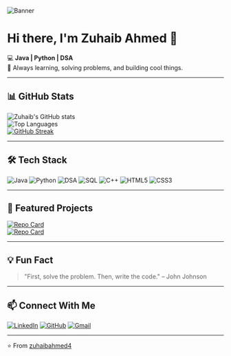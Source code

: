 <!-- Banner -->
![Banner](https://i.ibb.co/4W9t6XP/github-banner-zuhaib.png) <!-- Replace this link with your custom banner when ready -->

# Hi there, I'm **Zuhaib Ahmed** 👋  
💻 **Java | Python | DSA**  
🚀 Always learning, solving problems, and building cool things.

---

## 📊 GitHub Stats
![Zuhaib's GitHub stats](https://github-readme-stats.vercel.app/api?username=zuhaibahmed4&show_icons=true&theme=radical)  
![Top Languages](https://github-readme-stats.vercel.app/api/top-langs/?username=zuhaibahmed4&layout=compact&theme=radical)  
[![GitHub Streak](https://streak-stats.demolab.com?user=zuhaibahmed4&theme=radical)](https://git.io/streak-stats)  

---

## 🛠 Tech Stack
![Java](https://img.shields.io/badge/Java-ED8B00?style=for-the-badge&logo=openjdk&logoColor=white)
![Python](https://img.shields.io/badge/Python-3776AB?style=for-the-badge&logo=python&logoColor=white)
![DSA](https://img.shields.io/badge/DSA-FF5733?style=for-the-badge&logo=codeforces&logoColor=white)
![SQL](https://img.shields.io/badge/SQL-003B57?style=for-the-badge&logo=mysql&logoColor=white)
![C++](https://img.shields.io/badge/C++-00599C?style=for-the-badge&logo=cplusplus&logoColor=white)
![HTML5](https://img.shields.io/badge/HTML5-E34F26?style=for-the-badge&logo=html5&logoColor=white)
![CSS3](https://img.shields.io/badge/CSS3-1572B6?style=for-the-badge&logo=css3&logoColor=white)

---

## 🚀 Featured Projects
[![Repo Card](https://github-readme-stats.vercel.app/api/pin/?username=zuhaibahmed4&repo=YourRepoName&theme=radical)](https://github.com/zuhaibahmed4/YourRepoName)  
[![Repo Card](https://github-readme-stats.vercel.app/api/pin/?username=zuhaibahmed4&repo=AnotherRepo&theme=radical)](https://github.com/zuhaibahmed4/AnotherRepo)  

---

## 💡 Fun Fact
> "First, solve the problem. Then, write the code." – John Johnson

---

## 📫 Connect With Me
[![LinkedIn](https://img.shields.io/badge/LinkedIn-0A66C2?style=for-the-badge&logo=linkedin&logoColor=white)](https://linkedin.com/in/your-profile)
[![GitHub](https://img.shields.io/badge/GitHub-171515?style=for-the-badge&logo=github&logoColor=white)](https://github.com/zuhaibahmed4)
[![Gmail](https://img.shields.io/badge/Gmail-D14836?style=for-the-badge&logo=gmail&logoColor=white)](mailto:your-email@gmail.com)

---
⭐️ From [zuhaibahmed4](https://github.com/zuhaibahmed4)
